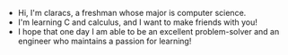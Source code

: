 - Hi, I'm claracs, a freshman whose major is computer science.
- I'm learning C and calculus, and I want to make friends with you!
- I hope that one day I am able to be an excellent problem-solver and an engineer who maintains a passion for learning!

<!---
claracs/claracs is a ✨ special ✨ repository because its `README.md` (this file) appears on your GitHub profile.
You can click the Preview link to take a look at your changes.
--->
